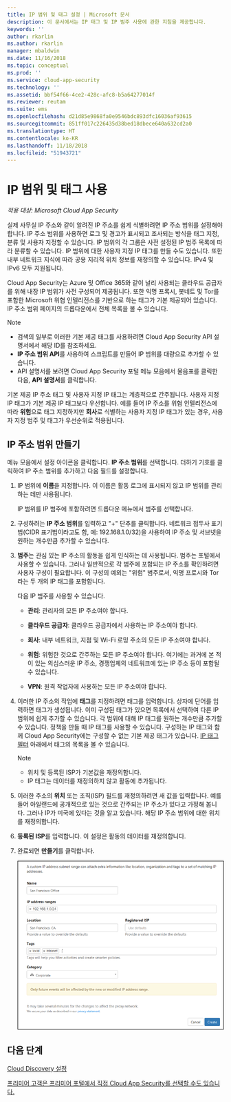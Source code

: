 ```yaml
---
title: IP 범위 및 태그 설정 | Microsoft 문서
description: 이 문서에서는 IP 태그 및 IP 범주 사용에 관한 지침을 제공합니다.
keywords: ''
author: rkarlin
ms.author: rkarlin
manager: mbaldwin
ms.date: 11/16/2018
ms.topic: conceptual
ms.prod: ''
ms.service: cloud-app-security
ms.technology: ''
ms.assetid: bbf54f66-4ce2-428c-afc8-b5a64277014f
ms.reviewer: reutam
ms.suite: ems
ms.openlocfilehash: d21d85e9868fa0e9546bdc893dfc16036af93615
ms.sourcegitcommit: 851ff017c226435d38bed18dbece640a632cd2a0
ms.translationtype: HT
ms.contentlocale: ko-KR
ms.lasthandoff: 11/18/2018
ms.locfileid: "51943721"
---
```

#  <a name="IPtagsandRanges"></a> IP 범위 및 태그 사용

*적용 대상: Microsoft Cloud App Security*

실제 사무실 IP 주소와 같이 알려진 IP 주소를 쉽게 식별하려면 IP 주소 범위를 설정해야 합니다. IP 주소 범위를 사용하면 로그 및 경고가 표시되고 조사되는 방식을 태그 지정, 분류 및 사용자 지정할 수 있습니다. IP 범위의 각 그룹은 사전 설정된 IP 범주 목록에 따라 분류할 수 있습니다. IP 범위에 대한 사용자 지정 IP 태그를 만들 수도 있습니다. 또한 내부 네트워크 지식에 따라 공용 지리적 위치 정보를 재정의할 수 있습니다. IPv4 및 IPv6 모두 지원됩니다. 

Cloud App Security는 Azure 및 Office 365와 같이 널리 사용되는 클라우드 공급자를 위해 내장 IP 범위가 사전 구성되어 제공됩니다. 또한 익명 프록시, 봇네트 및 Tor를 포함한 Microsoft 위협 인텔리전스를 기반으로 하는 태그가 기본 제공되어 있습니다. IP 주소 범위 페이지의 드롭다운에서 전체 목록을 볼 수 있습니다.

> [!NOTE]
> - 검색의 일부로 이러한 기본 제공 태그를 사용하려면 Cloud App Security API 설명서에서 해당 ID를 참조하세요. 
> - **IP 주소 범위 API**를 사용하여 스크립트를 만들어 IP 범위를 대량으로 추가할 수 있습니다. 
> - API 설명서를 보려면 Cloud App Security 포털 메뉴 모음에서 물음표를 클릭한 다음, **API 설명서**를 클릭합니다.


기본 제공 IP 주소 태그 및 사용자 지정 IP 태그는 계층적으로 간주됩니다. 사용자 지정 IP 태그가 기본 제공 IP 태그보다 우선합니다. 예를 들어 IP 주소를 위협 인텔리전스에 따라 **위험**으로 태그 지정하지만 **회사**로 식별하는 사용자 지정 IP 태그가 있는 경우, 사용자 지정 범주 및 태그가 우선순위로 적용됩니다.

## <a name="create-an-ip-address-range"></a>IP 주소 범위 만들기 

메뉴 모음에서 설정 아이콘을 클릭합니다. **IP 주소 범위**를 선택합니다. 더하기 기호를 클릭하여 IP 주소 범위를 추가하고 다음 필드를 설정합니다.  

  
1. IP 범위에 **이름**을 지정합니다. 이 이름은 활동 로그에 표시되지 않고 IP 범위를 관리하는 데만 사용됩니다.  
  
     IP 범위를 IP 범주에 포함하려면 드롭다운 메뉴에서 범주를 선택합니다.  
  
2. 구성하려는 **IP 주소 범위**를 입력하고 "+" 단추를 클릭합니다. 네트워크 접두사 표기법(CIDR 표기법이라고도 함, 예: 192.168.1.0/32)을 사용하여 IP 주소 및 서브넷을 원하는 개수만큼 추가할 수 있습니다.  
  
3. **범주**는 관심 있는 IP 주소의 활동을 쉽게 인식하는 데 사용됩니다. 범주는 포털에서 사용할 수 있습니다. 그러나 일반적으로 각 범주에 포함되는 IP 주소를 확인하려면 사용자 구성이 필요합니다. 이 구성의 예외는 "위험" 범주로서, 익명 프로시와 Tor라는 두 개의 IP 태그를 포함합니다.  
  
     다음 IP 범주를 사용할 수 있습니다.  
  
    - **관리**: 관리자의 모든 IP 주소여야 합니다.  
  
    - **클라우드 공급자**: 클라우드 공급자에서 사용하는 IP 주소여야 합니다.
  
    - **회사**: 내부 네트워크, 지점 및 Wi-Fi 로밍 주소의 모든 IP 주소여야 합니다.  
  
    - **위험**: 위험한 것으로 간주하는 모든 IP 주소여야 합니다. 여기에는 과거에 본 적이 있는 의심스러운 IP 주소, 경쟁업체의 네트워크에 있는 IP 주소 등이 포함될 수 있습니다.  
  
    - **VPN**: 원격 작업자에 사용하는 모든 IP 주소여야 합니다.
  
4. 이러한 IP 주소의 작업에 **태그**를 지정하려면 태그를 입력합니다. 상자에 단어를 입력하면 태그가 생성됩니다. 이미 구성된 태그가 있으면 목록에서 선택하여 다른 IP 범위에 쉽게 추가할 수 있습니다. 각 범위에 대해 IP 태그를 원하는 개수만큼 추가할 수 있습니다. 정책을 만들 때 IP 태그를 사용할 수 있습니다.  구성하는 IP 태그와 함께 Cloud App Security에는 구성할 수 없는 기본 제공 태그가 있습니다. [IP 태그 필터](activity-filters.md) 아래에서 태그의 목록을 볼 수 있습니다.  
    > [!NOTE]  
    > - 위치 및 등록된 ISP가 기본값을 재정의합니다.
    > - IP 태그는 데이터를 재정의하지 않고 활동에 추가됩니다.

5. 이러한 주소의 **위치** 또는 조직(ISP) 필드를 재정의하려면 새 값을 입력합니다. 예를 들어 아일랜드에 공개적으로 있는 것으로 간주되는 IP 주소가 있다고 가정해 봅니다. 그러나 IP가 미국에 있다는 것을 알고 있습니다. 해당 IP 주소 범위에 대한 위치를 재정의합니다.  
  
6. **등록된 ISP**를 입력합니다. 이 설정은 활동의 데이터를 재정의합니다.  
 
7. 완료되면 **만들기**를 클릭합니다.  
  
     ![newipaddress 범위](./media/newipaddress-range.png "newipaddress 범위")  


## <a name="next-steps"></a>다음 단계
[Cloud Discovery 설정](set-up-cloud-discovery.md)   

[프리미어 고객은 프리미어 포털에서 직접 Cloud App Security를 선택할 수도 있습니다.](https://premier.microsoft.com/)  
  
  